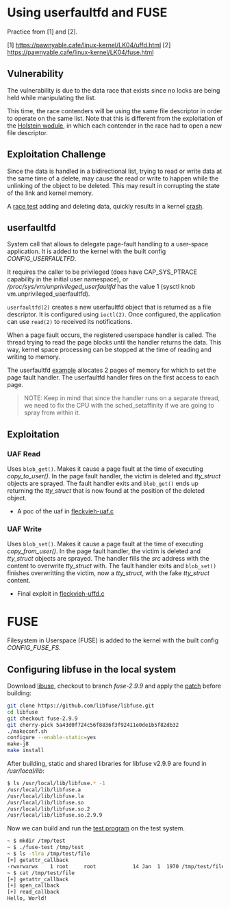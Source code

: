 # Using userfaultfd and FUSE

Practice from [1] and [2].

[1] https://pawnyable.cafe/linux-kernel/LK04/uffd.html
[2] https://pawnyable.cafe/linux-kernel/LK04/fuse.html

## Vulnerability

The vulnerability is due to the data race that exists since no locks are being
held while manipulating the list.

This time, the race contenders will be using the same file descriptor in
order to operate on the same list. Note that this is different from the
exploitation of the [Holstein
wodule](https://github.com/cpey/pawnyable/blob/main/LK01-4/src/Holstein_module_v4/vuln.c),
in which each contender in the race had to open a new file descriptor.

## Exploitation Challenge

Since the data is handled in a bidirectional list, trying to read or write
data at the same time of a delete, may cause the read or write to happen while
the unlinking of the object to be deleted. This may result in corrupting the
state of the link and kernel memory.

A [race
test](https://github.com/cpey/pawnyable/blob/main/LK04-1/src/01.fleckvieh-race/fleckvieh-race.c)
adding and deleting data, quickly results in a kernel
[crash](https://github.com/cpey/pawnyable/blob/main/LK04-1/src/01.fleckvieh-race/crashdump).

## userfaultfd

System call that allows to delegate page-fault handling to a user-space
application. It is added to the kernel with the built config *CONFIG_USERFAULTFD*.

It requires the caller to be privileged (does have CAP_SYS_PTRACE capability in
the initial user namespace), or */proc/sys/vm/unprivileged_userfaultfd* has the
value 1 (sysctl knob vm.unprivileged_userfaultfd).

`userfaultfd(2)` creates a new userfaultfd object that is returned as a file
descriptor. It is configured using `ioctl(2)`. Once configured, the application
can use `read(2)` to received its notifications.

When a page fault occurs, the registered userspace handler is called. The
thread trying to read the page blocks until the handler returns the data.
This way, kernel space processing can be stopped at the time of reading and
writing to memory.

The userfaultfd
[example](https://github.com/cpey/pawnyable/blob/main/LK04-1/src/02.uffd-test/uffd-test.c)
allocates 2 pages of memory for which to set the page fault handler. The
userfaultfd handler fires on the first access to each page.

> NOTE: Keep in mind that since the handler runs on a separate thread, we need
> to fix the CPU with the sched_setaffinity if we are going to spray from
> within it.

## Exploitation

### UAF Read 

Uses `blob_get()`. Makes it cause a page fault at the time of executing
_copy_to_user()_. In the page fault handler, the victim is deleted and
_tty_struct_ objects are sprayed. The fault handler exits and `blob_get()` ends
up returning the _tty_struct_ that is now found at the position of the deleted
object.

* A poc of the uaf in 
[fleckvieh-uaf.c](https://github.com/cpey/pawnyable/blob/main/LK04-1/src/03.fleckvieh-uaf/fleckvieh-uaf.c)

### UAF Write 

Uses `blob_set()`. Makes it cause a page fault at the time of executing
_copy_from_user()_. In the page fault handler, the victim is deleted and
_tty_struct_ objects are sprayed. The handler fills the _src_ address with the
content to overwrite _tty_struct_ with. The fault handler exits and
`blob_set()` finishes overwritting the victim, now a _tty_struct_,  with the
fake _tty_struct_ content.

* Final exploit in 
[fleckvieh-uffd.c](https://github.com/cpey/pawnyable/blob/main/LK04-1/src/04.fleckvieh-uffd/fleckvieh-uffd.c)

# FUSE

Filesystem in Userspace (FUSE) is added to the kernel with the built config *CONFIG_FUSE_FS*.

## Configuring libfuse in the local system

Download [libuse](https://github.com/libfuse/libfuse), checkout to branch
*fuse-2.9.9* and apply the
[patch](https://github.com/libfuse/libfuse/commit/5a43d0f724c56f8836f3f92411e0de1b5f82db32)
before building:

~~~sh
git clone https://github.com/libfuse/libfuse.git
cd libfuse
git checkout fuse-2.9.9
git cherry-pick 5a43d0f724c56f8836f3f92411e0de1b5f82db32
./makeconf.sh
configure --enable-static=yes
make-j8
make install
~~~

After building, static and shared libraries for libfuse v2.9.9 are found in */usr/local/lib*:

~~~sh
$ ls /usr/local/lib/libfuse.* -1
/usr/local/lib/libfuse.a
/usr/local/lib/libfuse.la
/usr/local/lib/libfuse.so
/usr/local/lib/libfuse.so.2
/usr/local/lib/libfuse.so.2.9.9
~~~

Now we can build and run the [test
program](https://github.com/cpey/pawnyable/blob/main/LK04-1/src/05.fuse-test/fuse-test.cffd.c)
on the test system.

~~~sh
~ $ mkdir /tmp/test
~ $ ./fuse-test /tmp/test
~ $ ls -tlra /tmp/test/file
[+] getattr_callback
-rwxrwxrwx    1 root     root            14 Jan  1  1970 /tmp/test/file
~ $ cat /tmp/test/file
[+] getattr_callback
[+] open_callback
[+] read_callback
Hello, World!
~~~

